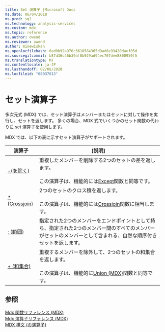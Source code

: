 ```yaml
---
title: Set 演算子 |Microsoft Docs
ms.date: 06/04/2018
ms.prod: sql
ms.technology: analysis-services
ms.custom: mdx
ms.topic: reference
ms.author: owend
ms.reviewer: owend
author: minewiskan
ms.openlocfilehash: 6ad0b92a970c3618584365d9ad6e99420daef05d
ms.sourcegitcommit: b87d36c46b39af8b929ad94ec707dee8800950f5
ms.translationtype: MT
ms.contentlocale: ja-JP
ms.lasthandoff: 02/08/2020
ms.locfileid: "68037013"
---
```

# <a name="set-operators"></a>セット演算子


  多次元式 (MDX) では、セット演算子はメンバーまたはセットに対して操作を実行し、セットを返します。 多くの場合、MDX 式でいくつかのセット関数の代わりに set 演算子を使用します。  
  
 MDX では、以下の表に示すセット演算子がサポートされます。  
  
|演算子|[説明]|  
|--------------|-----------------|  
|[-(を除く)](../mdx/except-mdx-operator.md)|重複したメンバーを削除する2つのセットの差を返します。<br /><br /> この演算子は、機能的には[Except](../mdx/except-mdx-function.md)関数と同等です。|  
|[* (Crossjoin)](../mdx/crossjoin-mdx-operator-reference.md)|2つのセットのクロス積を返します。<br /><br /> この演算子は、機能的には[Crossjoin](../mdx/crossjoin-mdx.md)関数に相当します。|  
|[: (範囲)](../mdx/range-mdx.md)|指定された2つのメンバーをエンドポイントとして持ち、指定された2つのメンバー間のすべてのメンバーがセットのメンバーとして含まれる、自然な順序付きセットを返します。|  
|[+ (和集合)](../mdx/union-mdx-operator-reference.md)|重複するメンバーを除外して、2つのセットの和集合を返します。<br /><br /> この演算子は、機能的に[Union &#40;MDX&#41;](../mdx/union-mdx.md)関数と同等です。|  
  
## <a name="see-also"></a>参照  
 [Mdx 関数リファレンス &#40;MDX&#41;](../mdx/mdx-function-reference-mdx.md)   
 [Mdx 演算子リファレンス &#40;MDX&#41;](../mdx/mdx-operator-reference-mdx.md)   
 [MDX 構文 &#40;の演算子&#41;](../mdx/operators-mdx-syntax.md)  
  
  
